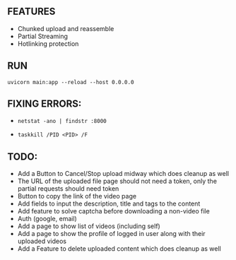 ## FEATURES
- Chunked upload and reassemble
- Partial Streaming
- Hotlinking protection

## RUN
`uvicorn main:app --reload --host 0.0.0.0`

## FIXING ERRORS:
- `netstat -ano | findstr :8000`

- `taskkill /PID <PID> /F`

## TODO:
- Add a Button to Cancel/Stop upload midway which does cleanup as well
- The URL of the uploaded file page should not need a token, only the partial requests should need token
- Button to copy the link of the video page
- Add fields to input the description, title and tags to the content
- Add feature to solve captcha before downloading a non-video file
- Auth (google, email)
- Add a page to show list of videos (including self)
- Add a page to show the profile of logged in user along with their uploaded videos
- Add a Feature to delete uploaded content which does cleanup as well
